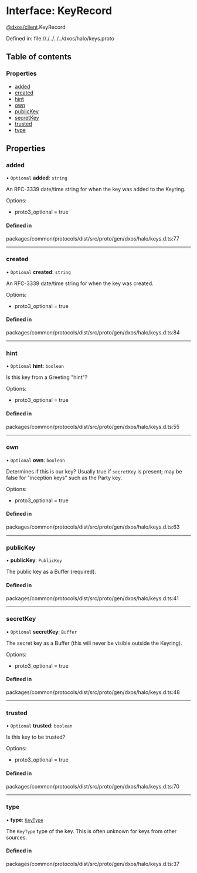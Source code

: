 # Interface: KeyRecord

[@dxos/client](../modules/dxos_client.md).KeyRecord

Defined in:
  file://./../../../dxos/halo/keys.proto

## Table of contents

### Properties

- [added](dxos_client.KeyRecord.md#added)
- [created](dxos_client.KeyRecord.md#created)
- [hint](dxos_client.KeyRecord.md#hint)
- [own](dxos_client.KeyRecord.md#own)
- [publicKey](dxos_client.KeyRecord.md#publickey)
- [secretKey](dxos_client.KeyRecord.md#secretkey)
- [trusted](dxos_client.KeyRecord.md#trusted)
- [type](dxos_client.KeyRecord.md#type)

## Properties

### added

• `Optional` **added**: `string`

An RFC-3339 date/time string for when the key was added to the Keyring.

Options:
  - proto3_optional = true

#### Defined in

packages/common/protocols/dist/src/proto/gen/dxos/halo/keys.d.ts:77

___

### created

• `Optional` **created**: `string`

An RFC-3339 date/time string for when the key was created.

Options:
  - proto3_optional = true

#### Defined in

packages/common/protocols/dist/src/proto/gen/dxos/halo/keys.d.ts:84

___

### hint

• `Optional` **hint**: `boolean`

Is this key from a Greeting "hint"?

Options:
  - proto3_optional = true

#### Defined in

packages/common/protocols/dist/src/proto/gen/dxos/halo/keys.d.ts:55

___

### own

• `Optional` **own**: `boolean`

Determines if this is our key?
Usually true if `secretKey` is present; may be false for "inception keys" such as the Party key.

Options:
  - proto3_optional = true

#### Defined in

packages/common/protocols/dist/src/proto/gen/dxos/halo/keys.d.ts:63

___

### publicKey

• **publicKey**: `PublicKey`

The public key as a Buffer (required).

#### Defined in

packages/common/protocols/dist/src/proto/gen/dxos/halo/keys.d.ts:41

___

### secretKey

• `Optional` **secretKey**: `Buffer`

The secret key as a Buffer (this will never be visible outside the Keyring).

Options:
  - proto3_optional = true

#### Defined in

packages/common/protocols/dist/src/proto/gen/dxos/halo/keys.d.ts:48

___

### trusted

• `Optional` **trusted**: `boolean`

Is this key to be trusted?

Options:
  - proto3_optional = true

#### Defined in

packages/common/protocols/dist/src/proto/gen/dxos/halo/keys.d.ts:70

___

### type

• **type**: [`KeyType`](../enums/dxos_client.KeyType.md)

The `KeyType` type of the key. This is often unknown for keys from other sources.

#### Defined in

packages/common/protocols/dist/src/proto/gen/dxos/halo/keys.d.ts:37
